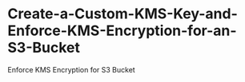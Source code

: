 # Create-a-Custom-KMS-Key-and-Enforce-KMS-Encryption-for-an-S3-Bucket
Enforce KMS Encryption for S3 Bucket 
